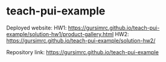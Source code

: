 # teach-pui-example

Deployed website: 
HW1: https://gursimrc.github.io/teach-pui-example/solution-hw1/product-gallery.html
HW2: https://gursimrc.github.io/teach-pui-example/solution-hw2/

Repository link: https://gursimrc.github.io/teach-pui-example
